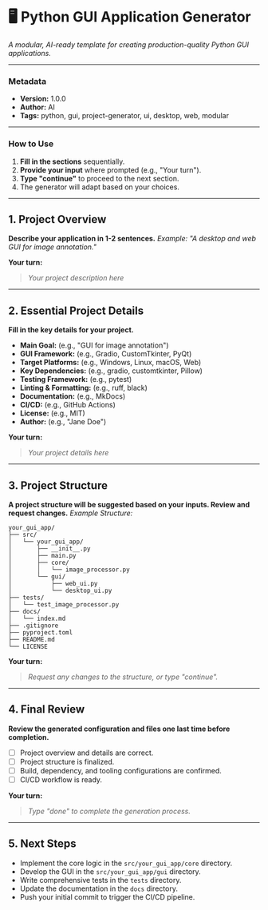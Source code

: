 # 🖥️ Python GUI Application Generator
*A modular, AI-ready template for creating production-quality Python GUI applications.*

---

### **Metadata**
- **Version:** 1.0.0
- **Author:** AI
- **Tags:** python, gui, project-generator, ui, desktop, web, modular

---

### **How to Use**
1.  **Fill in the sections** sequentially.
2.  **Provide your input** where prompted (e.g., "Your turn").
3.  **Type "continue"** to proceed to the next section.
4.  The generator will adapt based on your choices.

---

## 1. Project Overview
**Describe your application in 1-2 sentences.**
*Example: "A desktop and web GUI for image annotation."*

**Your turn:**
> *Your project description here*

---

## 2. Essential Project Details
**Fill in the key details for your project.**
- **Main Goal:** (e.g., "GUI for image annotation")
- **GUI Framework:** (e.g., Gradio, CustomTkinter, PyQt)
- **Target Platforms:** (e.g., Windows, Linux, macOS, Web)
- **Key Dependencies:** (e.g., gradio, customtkinter, Pillow)
- **Testing Framework:** (e.g., pytest)
- **Linting & Formatting:** (e.g., ruff, black)
- **Documentation:** (e.g., MkDocs)
- **CI/CD:** (e.g., GitHub Actions)
- **License:** (e.g., MIT)
- **Author:** (e.g., "Jane Doe")

**Your turn:**
> *Your project details here*

---

## 3. Project Structure
**A project structure will be suggested based on your inputs. Review and request changes.**
*Example Structure:*
```
your_gui_app/
├── src/
│   └── your_gui_app/
│       ├── __init__.py
│       ├── main.py
│       ├── core/
│       │   └── image_processor.py
│       └── gui/
│           ├── web_ui.py
│           └── desktop_ui.py
├── tests/
│   └── test_image_processor.py
├── docs/
│   └── index.md
├── .gitignore
├── pyproject.toml
├── README.md
└── LICENSE
```

**Your turn:**
> *Request any changes to the structure, or type "continue".*

---

## 4. Final Review
**Review the generated configuration and files one last time before completion.**
- [ ] Project overview and details are correct.
- [ ] Project structure is finalized.
- [ ] Build, dependency, and tooling configurations are confirmed.
- [ ] CI/CD workflow is ready.

**Your turn:**
> *Type "done" to complete the generation process.*

---

## 5. Next Steps
- Implement the core logic in the `src/your_gui_app/core` directory.
- Develop the GUI in the `src/your_gui_app/gui` directory.
- Write comprehensive tests in the `tests` directory.
- Update the documentation in the `docs` directory.
- Push your initial commit to trigger the CI/CD pipeline.
